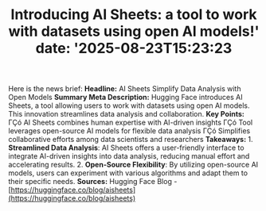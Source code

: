 ﻿---
title: "Introducing AI Sheets: a tool to work with datasets using open AI models!'
date: '2025-08-23T15:23:23"
category: "Markets"
summary: ""
slug: "introducing ai sheets a tool to work with datasets using ope"
source_urls:
  - "https://huggingface.co/blog/aisheets"
seo:
  title: "Introducing AI Sheets: a tool to work with datasets using open AI models! | Hash n Hedge'
  description: '"
  keywords: ["news", "markets", "brief"]
---
Here is the news brief:  **Headline:** AI Sheets Simplify Data Analysis with Open Models  **Summary Meta Description:** Hugging Face introduces AI Sheets, a tool allowing users to work with datasets using open AI models. This innovation streamlines data analysis and collaboration.  **Key Points:**  ΓÇó AI Sheets combines human expertise with AI-driven insights ΓÇó Tool leverages open-source AI models for flexible data analysis ΓÇó Simplifies collaborative efforts among data scientists and researchers  **Takeaways:**  1. **Streamlined Data Analysis**: AI Sheets offers a user-friendly interface to integrate AI-driven insights into data analysis, reducing manual effort and accelerating results. 2. **Open-Source Flexibility**: By utilizing open-source AI models, users can experiment with various algorithms and adapt them to their specific needs.  **Sources:** Hugging Face Blog - [https://huggingface.co/blog/aisheets](https://huggingface.co/blog/aisheets) 
